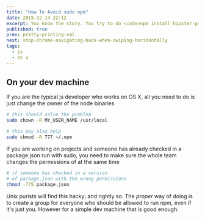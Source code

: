 ```yaml
---
title: "How To Avoid sudo npm"
date: 2015-12-14 22:12
excerpt: You know the story. You try to do <code>npm install hipster-package</code> on OS X and you get a whole load of errors; the easy way out is to just use <code>sudo npm install</code>. Everyone, however, keep saying how that is bad idea. But how do you make npm work without sudo? It&#39;s quite simple actually
published: true
prev: pretty-printing-xml
next: stop-chrome-navigating-back-when-swiping-horizontally
tags:
  - js
  - os x
---
```


## On your dev machine

If you are the typical js developer who works on OS X, all you need to do is just change the owner of the node binaries

```bash
# this should solve the problem
sudo chown -R MY_USER_NAME /usr/local

# this may also help
sudo chmod -R 777 ~/.npm
```

If you are working on projects and someone has already checked in a package.json run with sudo, you need to make sure the whole team changes the permissions of at the same time

```bash
# if someone has checked in a version
# of package.json with the wrong permissions
chmod -775 package.json
```

Unix purists will find this hacky; and rightly so. The _proper_ way of doing is to create a group for everyone who should be allowed to run npm, even if it's just you. However for a simple dev machine that is good enough.
